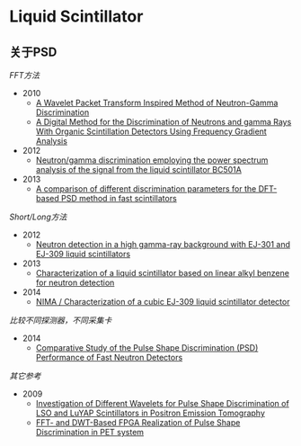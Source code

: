 <!-- LiquidScintillator.md --- 
;; 
;; Description: 
;; Author: Hongyi Wu(吴鸿毅)
;; Email: wuhongyi@qq.com 
;; Created: 日 9月 24 17:57:26 2017 (+0800)
;; Last-Updated: 四 5月 31 04:55:24 2018 (+0800)
;;           By: Hongyi Wu(吴鸿毅)
;;     Update #: 5
;; URL: http://wuhongyi.cn -->

# Liquid Scintillator


## 关于PSD

*FFT方法*

- 2010
	- [A Wavelet Packet Transform Inspired Method of Neutron-Gamma Discrimination](http://wuhongyi.cn/HardwareNote/pdf/article/05603557.pdf)
	- [A Digital Method for the Discrimination of Neutrons and gamma Rays With Organic Scintillation Detectors Using Frequency Gradient Analysis](http://wuhongyi.cn/HardwareNote/pdf/article/05485131.pdf)
- 2012
	- [Neutron/gamma discrimination employing the power spectrum analysis of the signal from the liquid scintillator BC501A](http://wuhongyi.cn/HardwareNote/pdf/article/1-s2.0-S0168900213003835-main.pdf)
- 2013
	- [A comparison of different discrimination parameters for the DFT-based PSD method in fast scintillators](http://wuhongyi.cn/HardwareNote/pdf/article/1-s2.0-S1350448713003077-main.pdf)

*Short/Long方法*

- 2012
	- [Neutron detection in a high gamma-ray background with EJ-301 and EJ-309 liquid scintillators](http://wuhongyi.cn/HardwareNote/pdf/article/1-s2.0-S0168900212007139-main.pdf)
- 2013
	- [Characterization of a liquid scintillator based on linear alkyl benzene for neutron detection](http://wuhongyi.cn/HardwareNote/pdf/article/1-s2.0-S0168900212013149-main.pdf)
- 2014
	- [NIMA / Characterization of a cubic EJ-309 liquid scintillator detector](http://wuhongyi.cn/HardwareNote/pdf/article/1-s2.0-S0168900214003222-main.pdf)

*比较不同探测器，不同采集卡*

- 2014
	- [Comparative Study of the Pulse Shape Discrimination (PSD) Performance of Fast Neutron Detectors](http://wuhongyi.cn/HardwareNote/pdf/article/07431178.pdf)



*其它参考*

- 2009
	- [Investigation of Different Wavelets for Pulse Shape Discrimination of LSO and LuYAP Scintillators in Positron Emission Tomography](http://wuhongyi.cn/HardwareNote/pdf/article/05383058.pdf)
	- [FFT- and DWT-Based FPGA Realization of Pulse Shape Discrimination in PET system](http://wuhongyi.cn/HardwareNote/pdf/article/04938075.pdf)




<!-- LiquidScintillator.md ends here -->
